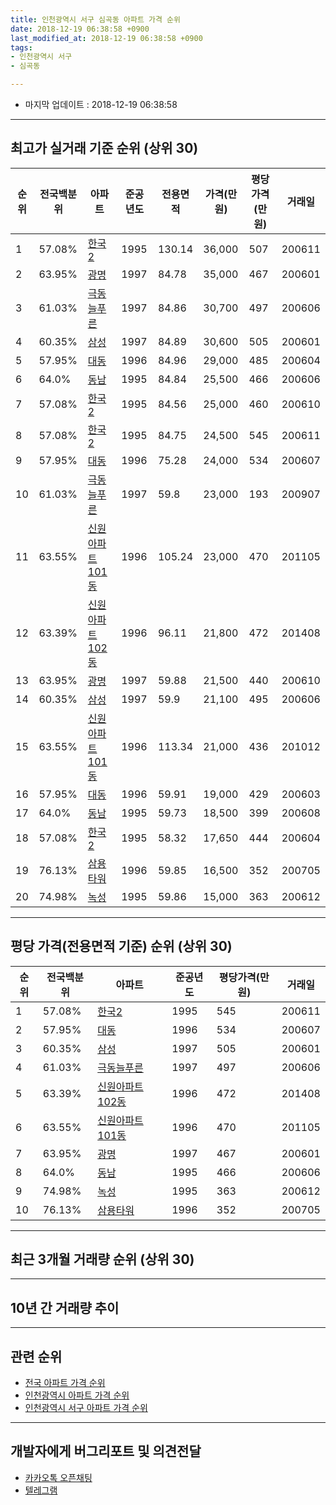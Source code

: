```yaml
---
title: 인천광역시 서구 심곡동 아파트 가격 순위
date: 2018-12-19 06:38:58 +0900
last_modified_at: 2018-12-19 06:38:58 +0900
tags:
- 인천광역시 서구
- 심곡동

---
```


* 마지막 업데이트 : 2018-12-19 06:38:58

---

## 최고가 실거래 기준 순위 (상위 30)


|순위|전국백분위|아파트|준공년도|전용면적|가격(만원)|평당가격(만원)|거래일|
|---|---|---|---|---|---|---|---|
|1|57.08%|[한국2](https://search.naver.com/search.naver?query=%EC%9D%B8%EC%B2%9C%EA%B4%91%EC%97%AD%EC%8B%9C+%EC%84%9C%EA%B5%AC+%EC%8B%AC%EA%B3%A1%EB%8F%99+%ED%95%9C%EA%B5%AD2)|1995|130.14|36,000|507|200611|
|2|63.95%|[광명](https://search.naver.com/search.naver?query=%EC%9D%B8%EC%B2%9C%EA%B4%91%EC%97%AD%EC%8B%9C+%EC%84%9C%EA%B5%AC+%EC%8B%AC%EA%B3%A1%EB%8F%99+%EA%B4%91%EB%AA%85)|1997|84.78|35,000|467|200601|
|3|61.03%|[극동늘푸른](https://search.naver.com/search.naver?query=%EC%9D%B8%EC%B2%9C%EA%B4%91%EC%97%AD%EC%8B%9C+%EC%84%9C%EA%B5%AC+%EC%8B%AC%EA%B3%A1%EB%8F%99+%EA%B7%B9%EB%8F%99%EB%8A%98%ED%91%B8%EB%A5%B8)|1997|84.86|30,700|497|200606|
|4|60.35%|[삼성](https://search.naver.com/search.naver?query=%EC%9D%B8%EC%B2%9C%EA%B4%91%EC%97%AD%EC%8B%9C+%EC%84%9C%EA%B5%AC+%EC%8B%AC%EA%B3%A1%EB%8F%99+%EC%82%BC%EC%84%B1)|1997|84.89|30,600|505|200601|
|5|57.95%|[대동](https://search.naver.com/search.naver?query=%EC%9D%B8%EC%B2%9C%EA%B4%91%EC%97%AD%EC%8B%9C+%EC%84%9C%EA%B5%AC+%EC%8B%AC%EA%B3%A1%EB%8F%99+%EB%8C%80%EB%8F%99)|1996|84.96|29,000|485|200604|
|6|64.0%|[동남](https://search.naver.com/search.naver?query=%EC%9D%B8%EC%B2%9C%EA%B4%91%EC%97%AD%EC%8B%9C+%EC%84%9C%EA%B5%AC+%EC%8B%AC%EA%B3%A1%EB%8F%99+%EB%8F%99%EB%82%A8)|1995|84.84|25,500|466|200606|
|7|57.08%|[한국2](https://search.naver.com/search.naver?query=%EC%9D%B8%EC%B2%9C%EA%B4%91%EC%97%AD%EC%8B%9C+%EC%84%9C%EA%B5%AC+%EC%8B%AC%EA%B3%A1%EB%8F%99+%ED%95%9C%EA%B5%AD2)|1995|84.56|25,000|460|200610|
|8|57.08%|[한국2](https://search.naver.com/search.naver?query=%EC%9D%B8%EC%B2%9C%EA%B4%91%EC%97%AD%EC%8B%9C+%EC%84%9C%EA%B5%AC+%EC%8B%AC%EA%B3%A1%EB%8F%99+%ED%95%9C%EA%B5%AD2)|1995|84.75|24,500|545|200611|
|9|57.95%|[대동](https://search.naver.com/search.naver?query=%EC%9D%B8%EC%B2%9C%EA%B4%91%EC%97%AD%EC%8B%9C+%EC%84%9C%EA%B5%AC+%EC%8B%AC%EA%B3%A1%EB%8F%99+%EB%8C%80%EB%8F%99)|1996|75.28|24,000|534|200607|
|10|61.03%|[극동늘푸른](https://search.naver.com/search.naver?query=%EC%9D%B8%EC%B2%9C%EA%B4%91%EC%97%AD%EC%8B%9C+%EC%84%9C%EA%B5%AC+%EC%8B%AC%EA%B3%A1%EB%8F%99+%EA%B7%B9%EB%8F%99%EB%8A%98%ED%91%B8%EB%A5%B8)|1997|59.8|23,000|193|200907|
|11|63.55%|[신원아파트101동](https://search.naver.com/search.naver?query=%EC%9D%B8%EC%B2%9C%EA%B4%91%EC%97%AD%EC%8B%9C+%EC%84%9C%EA%B5%AC+%EC%8B%AC%EA%B3%A1%EB%8F%99+%EC%8B%A0%EC%9B%90%EC%95%84%ED%8C%8C%ED%8A%B8101%EB%8F%99)|1996|105.24|23,000|470|201105|
|12|63.39%|[신원아파트102동](https://search.naver.com/search.naver?query=%EC%9D%B8%EC%B2%9C%EA%B4%91%EC%97%AD%EC%8B%9C+%EC%84%9C%EA%B5%AC+%EC%8B%AC%EA%B3%A1%EB%8F%99+%EC%8B%A0%EC%9B%90%EC%95%84%ED%8C%8C%ED%8A%B8102%EB%8F%99)|1996|96.11|21,800|472|201408|
|13|63.95%|[광명](https://search.naver.com/search.naver?query=%EC%9D%B8%EC%B2%9C%EA%B4%91%EC%97%AD%EC%8B%9C+%EC%84%9C%EA%B5%AC+%EC%8B%AC%EA%B3%A1%EB%8F%99+%EA%B4%91%EB%AA%85)|1997|59.88|21,500|440|200610|
|14|60.35%|[삼성](https://search.naver.com/search.naver?query=%EC%9D%B8%EC%B2%9C%EA%B4%91%EC%97%AD%EC%8B%9C+%EC%84%9C%EA%B5%AC+%EC%8B%AC%EA%B3%A1%EB%8F%99+%EC%82%BC%EC%84%B1)|1997|59.9|21,100|495|200606|
|15|63.55%|[신원아파트101동](https://search.naver.com/search.naver?query=%EC%9D%B8%EC%B2%9C%EA%B4%91%EC%97%AD%EC%8B%9C+%EC%84%9C%EA%B5%AC+%EC%8B%AC%EA%B3%A1%EB%8F%99+%EC%8B%A0%EC%9B%90%EC%95%84%ED%8C%8C%ED%8A%B8101%EB%8F%99)|1996|113.34|21,000|436|201012|
|16|57.95%|[대동](https://search.naver.com/search.naver?query=%EC%9D%B8%EC%B2%9C%EA%B4%91%EC%97%AD%EC%8B%9C+%EC%84%9C%EA%B5%AC+%EC%8B%AC%EA%B3%A1%EB%8F%99+%EB%8C%80%EB%8F%99)|1996|59.91|19,000|429|200603|
|17|64.0%|[동남](https://search.naver.com/search.naver?query=%EC%9D%B8%EC%B2%9C%EA%B4%91%EC%97%AD%EC%8B%9C+%EC%84%9C%EA%B5%AC+%EC%8B%AC%EA%B3%A1%EB%8F%99+%EB%8F%99%EB%82%A8)|1995|59.73|18,500|399|200608|
|18|57.08%|[한국2](https://search.naver.com/search.naver?query=%EC%9D%B8%EC%B2%9C%EA%B4%91%EC%97%AD%EC%8B%9C+%EC%84%9C%EA%B5%AC+%EC%8B%AC%EA%B3%A1%EB%8F%99+%ED%95%9C%EA%B5%AD2)|1995|58.32|17,650|444|200604|
|19|76.13%|[삼용타워](https://search.naver.com/search.naver?query=%EC%9D%B8%EC%B2%9C%EA%B4%91%EC%97%AD%EC%8B%9C+%EC%84%9C%EA%B5%AC+%EC%8B%AC%EA%B3%A1%EB%8F%99+%EC%82%BC%EC%9A%A9%ED%83%80%EC%9B%8C)|1996|59.85|16,500|352|200705|
|20|74.98%|[녹성](https://search.naver.com/search.naver?query=%EC%9D%B8%EC%B2%9C%EA%B4%91%EC%97%AD%EC%8B%9C+%EC%84%9C%EA%B5%AC+%EC%8B%AC%EA%B3%A1%EB%8F%99+%EB%85%B9%EC%84%B1)|1995|59.86|15,000|363|200612|


---

## 평당 가격(전용면적 기준) 순위 (상위 30)


|순위|전국백분위|아파트|준공년도|평당가격(만원)|거래일|
|---|---|---|---|---|---|
|1|57.08%|[한국2](https://search.naver.com/search.naver?query=%EC%9D%B8%EC%B2%9C%EA%B4%91%EC%97%AD%EC%8B%9C+%EC%84%9C%EA%B5%AC+%EC%8B%AC%EA%B3%A1%EB%8F%99+%ED%95%9C%EA%B5%AD2)|1995|545|200611|
|2|57.95%|[대동](https://search.naver.com/search.naver?query=%EC%9D%B8%EC%B2%9C%EA%B4%91%EC%97%AD%EC%8B%9C+%EC%84%9C%EA%B5%AC+%EC%8B%AC%EA%B3%A1%EB%8F%99+%EB%8C%80%EB%8F%99)|1996|534|200607|
|3|60.35%|[삼성](https://search.naver.com/search.naver?query=%EC%9D%B8%EC%B2%9C%EA%B4%91%EC%97%AD%EC%8B%9C+%EC%84%9C%EA%B5%AC+%EC%8B%AC%EA%B3%A1%EB%8F%99+%EC%82%BC%EC%84%B1)|1997|505|200601|
|4|61.03%|[극동늘푸른](https://search.naver.com/search.naver?query=%EC%9D%B8%EC%B2%9C%EA%B4%91%EC%97%AD%EC%8B%9C+%EC%84%9C%EA%B5%AC+%EC%8B%AC%EA%B3%A1%EB%8F%99+%EA%B7%B9%EB%8F%99%EB%8A%98%ED%91%B8%EB%A5%B8)|1997|497|200606|
|5|63.39%|[신원아파트102동](https://search.naver.com/search.naver?query=%EC%9D%B8%EC%B2%9C%EA%B4%91%EC%97%AD%EC%8B%9C+%EC%84%9C%EA%B5%AC+%EC%8B%AC%EA%B3%A1%EB%8F%99+%EC%8B%A0%EC%9B%90%EC%95%84%ED%8C%8C%ED%8A%B8102%EB%8F%99)|1996|472|201408|
|6|63.55%|[신원아파트101동](https://search.naver.com/search.naver?query=%EC%9D%B8%EC%B2%9C%EA%B4%91%EC%97%AD%EC%8B%9C+%EC%84%9C%EA%B5%AC+%EC%8B%AC%EA%B3%A1%EB%8F%99+%EC%8B%A0%EC%9B%90%EC%95%84%ED%8C%8C%ED%8A%B8101%EB%8F%99)|1996|470|201105|
|7|63.95%|[광명](https://search.naver.com/search.naver?query=%EC%9D%B8%EC%B2%9C%EA%B4%91%EC%97%AD%EC%8B%9C+%EC%84%9C%EA%B5%AC+%EC%8B%AC%EA%B3%A1%EB%8F%99+%EA%B4%91%EB%AA%85)|1997|467|200601|
|8|64.0%|[동남](https://search.naver.com/search.naver?query=%EC%9D%B8%EC%B2%9C%EA%B4%91%EC%97%AD%EC%8B%9C+%EC%84%9C%EA%B5%AC+%EC%8B%AC%EA%B3%A1%EB%8F%99+%EB%8F%99%EB%82%A8)|1995|466|200606|
|9|74.98%|[녹성](https://search.naver.com/search.naver?query=%EC%9D%B8%EC%B2%9C%EA%B4%91%EC%97%AD%EC%8B%9C+%EC%84%9C%EA%B5%AC+%EC%8B%AC%EA%B3%A1%EB%8F%99+%EB%85%B9%EC%84%B1)|1995|363|200612|
|10|76.13%|[삼용타워](https://search.naver.com/search.naver?query=%EC%9D%B8%EC%B2%9C%EA%B4%91%EC%97%AD%EC%8B%9C+%EC%84%9C%EA%B5%AC+%EC%8B%AC%EA%B3%A1%EB%8F%99+%EC%82%BC%EC%9A%A9%ED%83%80%EC%9B%8C)|1996|352|200705|


---

## 최근 3개월 거래량 순위 (상위 30)


<div style="width:100%;">
    <canvas id="deal_count_ranking" height="250"></canvas>
</div>


<script>
new Chart(document.getElementById("deal_count_ranking"), {
    type: 'horizontalBar',
    data: {
        labels: ['극동늘푸른', '대동', '한국2', '광명', '삼성', '동남', '삼용타워'],
        datasets: [{
            label: '실거래 수',
            data: [7, 5, 4, 3, 2, 2, 1],
            borderColor: "rgba(255, 0, 128, 1)",
            backgroundColor: "rgba(255, 0, 128, 0.5)",
            fill: false,
        }]
    },
    options: {
        responsive: true,
        title: {
            display: true,
            text: '최근 3개월 거래량 순위'
        },
        tooltips: {
            mode: 'index',
            intersect: false,
            callbacks: {
                title: function(tooltipItems, data) {
                    return "실거래 수:";
                },
                label: function(tooltipItem, data) {
                    return data.labels[tooltipItem.index] + ": " + tooltipItem.xLabel;
                }
            }
        },
        hover: {
            mode: 'nearest',
            intersect: true
        },
        scales: {
            xAxes: [{
                display: true,
                scaleLabel: {
                    display: true,
                    labelString: '실거래 수'
                },
                ticks: {
                    suggestedMin: 0,
                }
            }],
            yAxes: [{
                display: true,
                ticks: {
                    autoSkip: false,
                    callback: function(value, index, values) {
                        if (value.length > 15)
                            return value.substr(0, 13) + "...";
                        else
                            return value;
                    }
                },
                scaleLabel: {
                    display: false,
                }
            }]
        }
    }
});

</script>


---

## 10년 간 거래량 추이


<div style="width:100%;">
    <canvas id="deal_progress" height="250"></canvas>
</div>

<script>
new Chart(document.getElementById("deal_progress"), {
    type: 'line',
    data: {
        labels: ['200812','200901','200902','200903','200904','200905','200906','200907','200908','200909','200910','200911','200912','201001','201002','201003','201004','201005','201006','201007','201008','201009','201010','201011','201012','201101','201102','201103','201104','201105','201106','201107','201108','201109','201110','201111','201112','201201','201202','201203','201204','201205','201206','201207','201208','201209','201210','201211','201212','201301','201302','201303','201304','201305','201306','201307','201308','201309','201310','201311','201312','201401','201402','201403','201404','201405','201406','201407','201408','201409','201410','201411','201412','201501','201502','201503','201504','201505','201506','201507','201508','201509','201510','201511','201512','201601','201602','201603','201604','201605','201606','201607','201608','201609','201610','201611','201612','201701','201702','201703','201704','201705','201706','201707','201708','201709','201710','201711','201712','201801','201802','201803','201804','201805','201806','201807','201808','201809','201810','201811','201812'],
        datasets: [{
            label: '실거래 수',
            pointRadius: 1,
            data: [4, 4, 16, 11, 14, 21, 25, 19, 21, 19, 20, 17, 11, 19, 15, 26, 18, 13, 11, 12, 12, 24, 31, 26, 14, 20, 21, 17, 20, 11, 10, 14, 15, 19, 14, 16, 22, 10, 20, 23, 14, 14, 13, 8, 10, 18, 23, 8, 15, 10, 11, 33, 36, 21, 28, 14, 27, 17, 26, 17, 17, 27, 32, 28, 13, 19, 20, 19, 27, 29, 32, 24, 18, 26, 28, 46, 31, 23, 29, 23, 29, 18, 31, 19, 15, 22, 15, 33, 32, 31, 31, 33, 39, 29, 32, 15, 10, 11, 26, 27, 21, 30, 36, 26, 19, 27, 22, 24, 4, 18, 17, 30, 14, 17, 21, 14, 17, 15, 13, 9, 2],
            borderColor: "rgba(255, 201, 14, 1)",
            backgroundColor: "rgba(255, 201, 14, 0.5)",
            fill: true,
        }]
    },
    options: {
        responsive: true,
        title: {
            display: true,
            text: '10년간 거래량 추이'
        },
        tooltips: {
            mode: 'index',
            intersect: false,
        },
        hover: {
            mode: 'nearest',
            intersect: true
        },
        scales: {
            xAxes: [{
                display: true,
                scaleLabel: {
                    display: true,
                    labelString: '년/월'
                }
            }],
            yAxes: [{
                display: true,
                ticks: {
                    suggestedMin: 0,
                },
                scaleLabel: {
                    display: true,
                    labelString: '실거래 수'
                }
            }]
        }
    }
});

</script>


---

## 관련 순위

- [전국 아파트 가격 순위](https://inasie.github.io/apt-ranking/전국)
- [인천광역시 아파트 가격 순위](https://inasie.github.io/apt-ranking/인천광역시)
- [인천광역시 서구 아파트 가격 순위](https://inasie.github.io/apt-ranking/인천광역시-서구)


---

## 개발자에게 버그리포트 및 의견전달

- [카카오톡 오픈채팅](https://open.kakao.com/o/gLJUAP4)
- [텔레그램](https://t.me/inasie)

